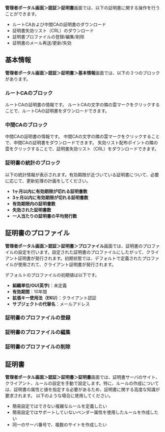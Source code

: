 **管理者ポータル画面＞認証＞証明書**画面では、以下の証明書に関する操作を行うことができます。

* ルートCAおよび中間CAの証明書のダウンロード
* 証明書失効リスト（CRL）のダウンロード
* 証明書プロファイルの登録/編集/削除
* 証明書のメール再送/更新/失効

## 基本情報
**管理者ポータル画面＞認証＞証明書＞基本情報**画面では、以下の３つのブロックがあります。

### ルートCAのブロック
ルートCAの証明書の情報です。
ルートCAの文字の隣の雲マークをクリックすることで、ルートCAの証明書をダウンロードできます。

### 中間CAのブロック
中間CAの証明書の情報です。
中間CAの文字の隣の雲マークをクリックすることで、中間CAの証明書をダウンロードできます。
失効リスト配布ポイントの隣の雲をクリックすることで、証明書失効リスト（CRL）をダウンロードできます。

### 証明書の統計のブロック
以下の統計情報が表示されます。有効期限が近づいている証明書について、必要に応じて、更新処理の計画をしてください。

* **1ヶ月以内に有効期限が切れる証明書数**
* **3ヶ月以内に有効期限が切れる証明書数**
* **有効期限内の証明書数**
* **失効された証明書数**
* **一人当たりの証明書の平均発行数**

## 証明書のプロファイル
**管理者ポータル画面＞認証＞証明書＞プロファイル**画面では、証明書のプロファイルの設定を行います。設定された証明書のプロファイルにしたがって、クライアント証明書が発行されます。初期状態では、デフォルトで定義されたプロファイルが使用されて、クライアント証明書が発行されます。

デフォルトのプロファイルの初期値は以下です。
* **組織単位/OU(英字)**：未定義
* **有効期間**：10年間
* **拡張キー使用法（EKU）**：クライアント認証
* **サブジェクトの代替名**：メールアドレス

### 証明書のプロファイルの登録

### 証明書のプロファイルの編集

### 証明書のプロファイルの削除

## 証明書
**管理者ポータル画面＞認証＞証明書＞証明書**画面では、証明書サーバのサイト、クライアント、ルールの設定を手動で設定します。特に、ルールの作成については、証明書の属性と値を指定する必要があるため、証明書に関する高度な知識が要求されます。
以下のような場合に使用してください。

* 簡易設定ではできない複雑なルールを定義したい
* 簡易設定ではサポートしていないベンダー属性を使用したルールを作成したい
* 同一のサーバ番号で、複数のサイトを作成したい